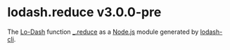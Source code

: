 # lodash.reduce v3.0.0-pre

The [Lo-Dash](https://lodash.com/) function [_.reduce](http://lodash.com/docs#reduce) as a [Node.js](http://nodejs.org/) module generated by [lodash-cli](https://www.npmjs.com/package/lodash-cli).
